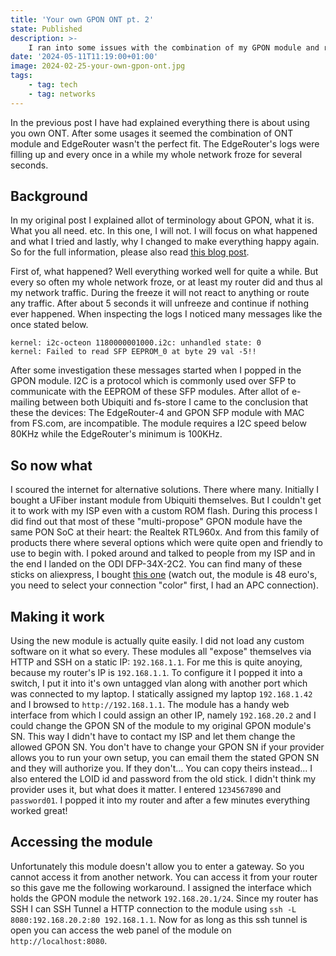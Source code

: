 ```yaml
---
title: 'Your own GPON ONT pt. 2'
state: Published
description: >-
    I ran into some issues with the combination of my GPON module and router. In this post I tell you what happened and how I resolved it.
date: '2024-05-11T11:19:00+01:00'
image: 2024-02-25-your-own-gpon-ont.jpg
tags:
    - tag: tech
    - tag: networks
---
```


In the previous post I have had explained everything there is about using you own ONT. After some usages it seemed the combination of ONT module and EdgeRouter wasn't the perfect fit. The EdgeRouter's logs were filling up and every once in a while my whole network froze for several seconds.

## Background

In my original post I explained allot of terminology about GPON, what it is. What you all need. etc. In this one, I will not. I will focus on what happened and what I tried and lastly, why I changed to make everything happy again. So for the full information, please also read [this blog post](/blog/2024-02-25-your-own-GPON-ONT-part-2).

First of, what happened? Well everything worked well for quite a while. But every so often my whole network froze, or at least my router did and thus al my network traffic. During the freeze it will not react to anything or route any traffic. After about 5 seconds it will unfreeze and continue if nothing ever happened. When inspecting the logs I noticed many messages like the once stated below.

```
kernel: i2c-octeon 1180000001000.i2c: unhandled state: 0
kernel: Failed to read SFP EEPROM_0 at byte 29 val -5!!
```

After some investigation these messages started when I popped in the GPON module. I2C is a protocol which is commonly used over SFP to communicate with the EEPROM of these SFP modules. After allot of e-mailing between both Ubiquiti and fs-store I came to the conclusion that these the devices: The EdgeRouter-4 and GPON SFP module with MAC from FS.com, are incompatible. The module requires a I2C speed below 80KHz while the EdgeRouter's minimum is 100KHz.

## So now what

I scoured the internet for alternative solutions. There where many. Initially I bought a UFiber instant module from Ubiquiti themselves. But I couldn't get it to work with my ISP even with a custom ROM flash. During this process I did find out that most of these "multi-propose" GPON module have the same PON SoC at their heart: the Realtek RTL960x. And from this family of products there where several options which were quite open and friendly to use to begin with. I poked around and talked to people from my ISP and in the end I landed on the ODI DFP-34X-2C2. You can find many of these sticks on aliexpress, I bought [this one](https://nl.aliexpress.com/item/1005003515456552.html?spm=a2g0o.order_list.order_list_main.11.21ef79d2wId0Gv&gatewayAdapt=glo2nld) (watch out, the module is 48 euro's, you need to select your connection "color" first, I had an APC connection).

## Making it work

Using the new module is actually quite easily. I did not load any custom software on it what so every. These modules all "expose" themselves via HTTP and SSH on a static IP: `192.168.1.1`. For me this is quite anoying, because my router's IP is `192.168.1.1`. To configure it I popped it into a switch, I put it into it's own untagged vlan along with another port which was connected to my laptop. I statically assigned my laptop `192.168.1.42` and I browsed to `http://192.168.1.1`. The module has a handy web interface from which I could assign an other IP, namely `192.168.20.2` and I could change the GPON SN of the module to my original GPON module's SN. This way I didn't have to contact my ISP and let them change the allowed GPON SN. You don't have to change your GPON SN if your provider allows you to run your own setup, you can email them the stated GPON SN and they will authorize you. If they don't... You can copy theirs instead... I also entered the LOID id and password from the old stick. I didn't think my provider uses it, but what does it matter. I entered `1234567890` and `password01`. I popped it into my router and after a few minutes everything worked great!

## Accessing the module

Unfortunately this module doesn't allow you to enter a gateway. So you cannot access it from another network. You can access it from your router so this gave me the following workaround. I assigned the interface which holds the GPON module the network `192.168.20.1/24`. Since my router has SSH I can SSH Tunnel a HTTP connection to the module using `ssh -L 8080:192.168.20.2:80 192.168.1.1`. Now for as long as this ssh tunnel is open you can access the web panel of the module on `http://localhost:8080`.
